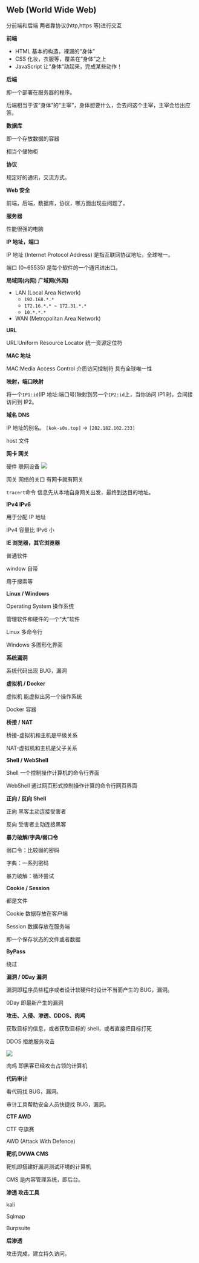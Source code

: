 <!--
 * @Author: kok-s0s
 * @Date: 2021-05-06 00:01:57
 * @LastEditTime: 2021-05-09 14:57:21
 * @Description: 基础知识
-->

## Web (World Wide Web)

分前端和后端
两者靠协议(http,https 等)进行交互

**前端**

- HTML 基本的构造，裸漏的“身体”
- CSS 化妆，衣服等，覆盖在“身体”之上
- JavaScript 让“身体”动起来，完成某些动作！

**后端**

即一个部署在服务器的程序。

后端相当于该“身体”的“主宰”，身体想要什么，会去问这个主宰，主宰会给出应答。

**数据库**

即一个存放数据的容器

相当个储物柜

**协议**

规定好的通讯，交流方式。

**Web 安全**

前端，后端，数据库，协议，哪方面出现些问题了。

**服务器**

性能很强的电脑

**IP 地址，端口**

IP 地址 (Internet Protocol Address) 是指互联网协议地址，全球唯一。

端口 (0~65535) 是每个软件的一个通讯进出口。

**局域网(内网) 广域网(外网)**

- LAN (Local Area Network)
  - `192.168.*.*`
  - `172.16.*.* ~ 172.31.*.*`
  - `10.*.*.*`
- WAN (Metropolitan Area Network)

**URL**

URL:Uniform Resource Locator 统一资源定位符

**MAC 地址**

MAC:Media Access Control 介质访问控制符 具有全球唯一性

**映射，端口映射**

将一个`IP1:id`(IP 地址:端口号)映射到另一个`IP2:id`上，当你访问 IP1 时，会间接访问到 IP2。

**域名 DNS**

IP 地址的别名。
`[kok-s0s.top]` -> `[202.182.102.233]`

host 文件

**网卡 网关**

硬件 联网设备
![](./images/Basic-Knowledge/unnamed.jpg)

网关 网络的关口 有网卡就有网关

`tracert`命令
信息先从本地自身网关出发，最终到达目的地址。

**IPv4 IPv6**

用于分配 IP 地址

IPv4 容量比 IPv6 小

**IE 浏览器，其它浏览器**

普通软件

window 自带

用于搜索等

**Linux / Windows**

Operating System 操作系统

管理软件和硬件的一个“大”软件

Linux 多命令行

Windows 多图形化界面

**系统漏洞**

系统代码出现 BUG，漏洞

**虚拟机 / Docker**

虚拟机 能虚拟出另一个操作系统

Docker 容器

**桥接 / NAT**

桥接-虚拟机和主机是平级关系

NAT-虚拟机和主机是父子关系

**Shell / WebShell**

Shell 一个控制操作计算机的命令行界面

WebShell 通过网页形式控制操作计算的命令行网页界面

**正向 / 反向 Shell**

正向 黑客主动连接受害者

反向 受害者主动连接黑客

**暴力破解/字典/弱口令**

弱口令：比较弱的密码

字典：一系列密码

暴力破解：循环尝试

**Cookie / Session**

都是文件

Cookie 数据存放在客户端

Session 数据存放在服务端

即一个保存状态的文件或者数据

**ByPass**

绕过

**漏洞 / 0Day 漏洞**

漏洞即程序员些程序或者设计软硬件时设计不当而产生的 BUG，漏洞。

0Day 即最新产生的漏洞

**攻击、入侵、渗透、DDOS、肉鸡**

获取目标的信息，或者获取目标的 shell，或者直接把目标打死

DDOS 拒绝服务攻击

![](./images/Basic-Knowledge/DDOS.png)

肉鸡 即黑客已经攻击占领的计算机

**代码审计**

看代码找 BUG，漏洞。

审计工具帮助安全人员快捷找 BUG，漏洞。

**CTF AWD**

CTF 夺旗赛

AWD (Attack With Defence)

**靶机 DVWA CMS**

靶机即搭建好漏洞测试环境的计算机

CMS 是内容管理系统，即后台。

**渗透 攻击工具**

kali

Sqlmap

Burpsuite

**后渗透**

攻击完成，建立持久访问。
